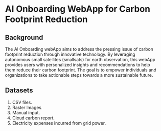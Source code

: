# AI Onboarding WebApp for Carbon Footprint Reduction

## Background

The AI Onboarding webApp aims to address the pressing issue of carbon footprint reduction through innovative technology. By leveraging autonomous small satellites (smallsats) for earth observation, this webApp provides users with personalized insights and recommendations to help them reduce their carbon footprint. The goal is to empower individuals and organizations to take actionable steps towards a more sustainable future.

## Datasets
1. CSV files. 
2. Raster Images. 
3. Manual input.
4. Cloud carbon report.
5. Electricity expenses incurred from grid power.
